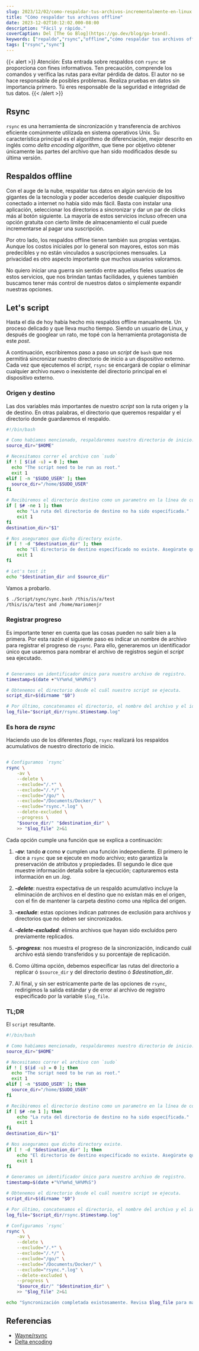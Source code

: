 ```yaml
---
slug: 2023/12/02/como-respaldar-tus-archivos-incrementalmente-en-linux
title: "Cómo respaldar tus archivos offline"
date: 2023-12-02T10:12:02.000-08:00
description: "Fácil y rápido."
coverCaption: Del [The Go Blog](https://go.dev/blog/go-brand).
keywords: ["repaldo","rsync","offline","cómo respaldar tus archivos offline", "sincronizar"]
tags: ["rsync","sync"]
---
```


{{< alert >}} Atención: Esta entrada sobre respaldos con `rsync` se proporciona con fines informativos. Ten precaución, comprende los comandos y verifica las rutas para evitar pérdida de datos. El autor no se hace responsable de posibles problemas. Realiza pruebas en datos sin importancia primero. Tú eres responsable de la seguridad e integridad de tus datos. {{< /alert >}}

## Rsync

`rsync` es una herramienta de sincronización y transferencia de archivos eficiente comúnmente utilizada en sistema operativos Unix. Su característica principal es el algorithmo de diferenciación, mejor descrito en inglés como *delta encoding algorithm*, que tiene por objetivo obtener únicamente las partes del archivo que han sido modificados desde su última versión. 

## Respaldos offline

Con el auge de la nube, respaldar tus datos en algún servicio de los gigantes de la tecnología y poder accederlos desde cualquier dispositivo conectado a internet no había sido más fácil. Basta con instalar una aplicación, seleccionar los directorios a sincronizar y dar un par de clicks más al botón siguiente. La mayoría de estos servicios incluso ofrecen una opción gratuita con cierto límite de almacenamiento el cuál puede incrementarse al pagar una suscripción.

Por otro lado, los respaldos offline tienen también sus propias ventajas. Aunque los costos iniciales por lo general son mayores, estos son más predecibles y no están vinculados a suscripciones mensuales. La privacidad es otro aspecto importante que muchos usuarios valoramos.

No quiero iniciar una guerra sin sentido entre aquellos fieles usuarios de estos servicios, que nos brindan tantas facilidades, y quienes también buscamos tener más control de nuestros datos o simplemente expandir nuestras opciones. 

## Let's script

Hasta el día de hoy había hecho mis respaldos offline manualmente. Un proceso delicado y que lleva mucho tiempo. Siendo un usuario de Linux, y después de googlear un rato, me topé con la herramienta protagonista de este *post*. 

A continuación, escribiremos paso a paso un *script* de `bash` que nos permitirá sincronizar nuestro directorio de inicio a un dispositivo externo. Cada vez que ejecutemos el *script*, `rsync` se encargará de copiar o eliminar cualquier archivo nuevo o inexistente del directorio principal en el dispositivo externo.

### Origen y destino

Las dos variables más importantes de nuestro *script* son la ruta origen y la de destino. En otras palabras, el directorio que queremos respaldar y el directorio donde guardaremos el respaldo.

```bash {linenos=inline}
#!/bin/bash

# Como habíamos mencionado, respaldaremos nuestro directorio de inicio.
source_dir="$HOME"

# Necesitamos correr el archivo con `sudo`
if ! [ $(id -u) = 0 ]; then
  echo "The script need to be run as root."
  exit 1
elif [ -n "$SUDO_USER" ]; then
  source_dir="/home/$SUDO_USER"
fi

# Recibiremos el directorio destino como un parametro en la línea de comando.
if [ $# -ne 1 ]; then
    echo "La ruta del directorio de destino no ha sido específicada."
    exit 1
fi
destination_dir="$1"

# Nos aseguramos que dicho directory existe.
if [ ! -d "$destination_dir" ]; then
    echo "El directorio de destino específicado no existe. Asegúrate que tu disco externo este montado."
    exit 1
fi

# Let's test it
echo "$destination_dir and $source_dir"
```

Vamos a probarlo.

```bash
$ ./Script/sync/sync.bash /this/is/a/test
/this/is/a/test and /home/mariomenjr
```

### Registrar progreso

Es importante tener en cuenta que las cosas pueden no salir bien a la primera. Por esta razón el siguiente paso es indicar un nombre de archivo para registrar el progreso de `rsync`. Para ello, generaremos un identificador único que usaremos para nombrar el archivo de registros según el *script* sea ejecutado.

```bash {linenos=inline,linenostart=26}

# Generamos un identificador único para nuestro archivo de registro.
timestamp=$(date +"%Y%m%d_%H%M%S")

# Obtenemos el directorio desde el cuál nuestro script se ejecuta.
script_dir=$(dirname "$0")

# Por último, concatenamos el directorio, el nombre del archivo y el identificador único.
log_file="$script_dir/rsync.$timestamp.log"
```

### Es hora de *rsync*

Haciendo uso de los diferentes *flags*, `rsync` realizará los respaldos acumulativos de nuestro directorio de inicio.

```bash {linenos=inline,linenostart=35}

# Configuramos `rsync`
rsync \
    -av \
    --delete \
    --exclude="/.*" \
    --exclude="/.*/" \
    --exclude="/go/" \
    --exclude="/Documents/Docker/" \
    --exclude="rsync.*.log" \
    --delete-excluded \
    --progress \ 
    "$source_dir/" "$destination_dir" \
    >> "$log_file" 2>&1
```

Cada opción cumple una función que se explica a continuación:

1. ***-av***: tando ***a*** como ***v*** cumplen una función independiente. El primero le dice a `rsync` que se ejecute en modo archivo; esto garantiza la preservación de atributos y propiedades. El segundo le dice que muestre información detalla sobre la ejecución; capturaremos esta información en un *.log*.

2. ***-delete***: nuestra expectativa de un respaldo acumulativo incluye la eliminación de archivos en el destino que no exístan más en el origen, con el fin de mantener la carpeta destino como una réplica del origen.

3. ***-exclude***: estas opciones indican patrones de exclusión para archivos y directorios que no deben ser sincronizados.

4. ***-delete-excluded***: elimina archivos que hayan sido excluídos pero previamente replicados.

5. ***-progress***: nos muestra el progreso de la sincronización, indicando cuál archivo está siendo transferidos y su porcentaje de replicación.

6. Como última opción, debemos específicar las rutas del directorio a replicar ó `$source_dir` y del directorio destino ó *$destination_dir*. 

7. Al final, y sin ser estricamente parte de las opciones de `rsync`, redirigimos la salida estándar y de error al archivo de registro especificado por la variable `$log_file`.

### TL;DR

El `script` resultante.

```bash {linenos=inline}
#!/bin/bash

# Como habíamos mencionado, respaldaremos nuestro directorio de inicio.
source_dir="$HOME"

# Necesitamos correr el archivo con `sudo`
if ! [ $(id -u) = 0 ]; then
  echo "The script need to be run as root."
  exit 1
elif [ -n "$SUDO_USER" ]; then
  source_dir="/home/$SUDO_USER"
fi

# Recibiremos el directorio destino como un parametro en la línea de comando.
if [ $# -ne 1 ]; then
    echo "La ruta del directorio de destino no ha sido específicada."
    exit 1
fi
destination_dir="$1"

# Nos aseguramos que dicho directory existe.
if [ ! -d "$destination_dir" ]; then
    echo "El directorio de destino específicado no existe. Asegúrate que tu disco externo este montado."
    exit 1
fi

# Generamos un identificador único para nuestro archivo de registro.
timestamp=$(date +"%Y%m%d_%H%M%S")

# Obtenemos el directorio desde el cuál nuestro script se ejecuta.
script_dir=$(dirname "$0")

# Por último, concatenamos el directorio, el nombre del archivo y el identificador único.
log_file="$script_dir/rsync.$timestamp.log"

# Configuramos `rsync`
rsync \
    -av \
    --delete \
    --exclude="/.*" \
    --exclude="/.*/" \
    --exclude="/go/" \
    --exclude="/Documents/Docker/" \
    --exclude="rsync.*.log" \
    --delete-excluded \
    --progress \ 
    "$source_dir/" "$destination_dir" \
    >> "$log_file" 2>&1

echo "Syncronización completada existosamente. Revisa $log_file para más detalles."
```

## Referencias

- [Wayne/rsync](https://github.com/WayneD/rsync)
- [Delta encoding](https://es.wikipedia.org/wiki/Delta_encoding)